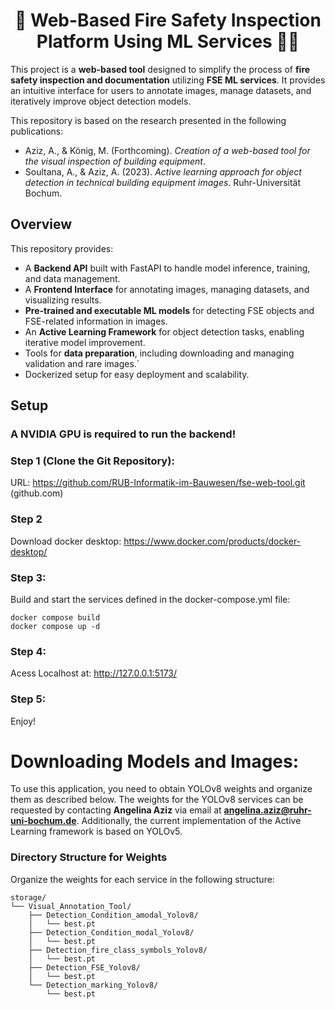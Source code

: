 </div>

<h1 align="center">🧯 Web-Based Fire Safety Inspection Platform Using ML Services 🤖📸</h1>
<p align="center">

This project is a **web-based tool** designed to simplify the process of **fire safety inspection and documentation** utilizing **FSE ML services**. 
It provides an intuitive interface for users to annotate images, manage datasets, and iteratively improve object detection models. 

This repository is based on the research presented in the following publications:
- Aziz, A., & König, M. (Forthcoming). *Creation of a web-based tool for the visual inspection of building equipment*.
- Soultana, A., & Aziz, A. (2023). *Active learning approach for object detection in technical building equipment images*. Ruhr-Universität Bochum.


## Overview


This repository provides:
- A **Backend API** built with FastAPI to handle model inference, training, and data management.
- A **Frontend Interface** for annotating images, managing datasets, and visualizing results.
- **Pre-trained and executable ML models** for detecting FSE objects and FSE-related information in images.
- An **Active Learning Framework** for object detection tasks, enabling iterative model improvement.
- Tools for **data preparation**, including downloading and managing validation and rare images.´
- Dockerized setup for easy deployment and scalability.

## Setup
### A NVIDIA GPU is required to run the backend!

### Step 1 (Clone the Git Repository):
URL: https://github.com/RUB-Informatik-im-Bauwesen/fse-web-tool.git (github.com)
### Step 2
Download docker desktop: https://www.docker.com/products/docker-desktop/
### Step 3:
Build and start the services defined in the docker-compose.yml file:
```
docker compose build
docker compose up -d
```

### Step 4:
Acess Localhost at: http://127.0.0.1:5173/

### Step 5:
Enjoy!


# Downloading Models and Images:
To use this application, you need to obtain YOLOv8 weights and organize them as described below. The weights for the YOLOv8 services can be requested by contacting **Angelina Aziz** via email at **angelina.aziz@ruhr-uni-bochum.de**.
Additionally, the current implementation of the Active Learning framework is based on YOLOv5.

### Directory Structure for Weights
Organize the weights for each service in the following structure:
```plaintext
storage/
└── Visual_Annotation_Tool/
    ├── Detection_Condition_amodal_Yolov8/
    │   └── best.pt
    ├── Detection_Condition_modal_Yolov8/
    │   └── best.pt
    ├── Detection_fire_class_symbols_Yolov8/
    │   └── best.pt
    ├── Detection_FSE_Yolov8/
    │   └── best.pt
    └── Detection_marking_Yolov8/
        └── best.pt
```
